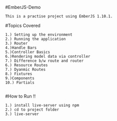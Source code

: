 #EmberJS-Demo
````
This is a practise project using EmberJS 1.10.1.

````

#Topics Covered
```
1.) Setting up the environment
2.) Running the application
3.) Router
4.)Handle Bars
5.)Controller Basics
6.)Rendering model data via controller
7.) Difference b/w route and router
6.) Resource Routes
7.) Dyanmic Routes
8.) Fixtures
9.)Components
10.) Partials


```


#How to Run !!
```
1.) install live-server using npm
2.) cd to project folder
3.) live-server
```